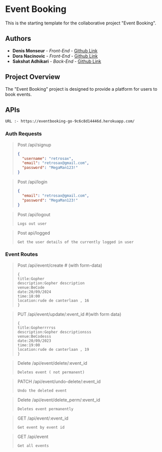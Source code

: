 # Event Booking

This is the starting template for the collaborative project "Event Booking".

## Authors

- **Denis Monseur** - _Front-End_ - [Github Link](https://github.com/DenisMonseur)
- **Dora Nacinovic** - _Front-End_ - [Github Link](https://github.com/DoraNac)
- **Sakshat Adhikari** - _Back-End_ - [Github Link](https://github.com/asakshat)

## Project Overview

The "Event Booking" project is designed to provide a platform for users to book events.

## APIs

```
URL :- https://eventbooking-go-9c6c8d14446d.herokuapp.com/
```

### Auth Requests

> Post /api/signup
>
> ```json
> {
> 	"username": "retrosax",
> 	"email": "retrosax@gmail.com",
> 	"password": "MegaMan123!"
> }
> ```

> Post /api/login
>
> ```json
> {
> 	"email": "retrosax@gmail.com",
> 	"password": "MegaMan123!"
> }
> ```

> Post /api/logout
>
> ```
> Logs out user
> ```

> Post api/logged
>
> ```
> Get the user details of the currently logged in user
> ```

### Event Routes

> Post /api/event/create # (with form-data)
>
> ```
> {
> title:Gopher
> description:Gopher description
> venue:BeCode
> date:20/09/2024
> time:18:00
> location:rude de canterlaan , 16
> }
> ```

> PUT /api/event/update/:event_id #(with form data)
>
> ```
> {
> title:Gopherrrrss
> description:Gopher descriptionsss
> venue:BeCodesss
> date:20/09/2023
> time:19:00
> location:rude de canterlaan , 19
> }
> ```

> Delete /api/event/delete/:event_id
>
> ```
> Deletes event ( not permanent)
> ```

> PATCH /api/event/undo-delete/:event_id
>
> ```
> Undo the deleted event
> ```

> Delete /api/event/delete_perm/:event_id
>
> ```
> Deletes event permanently
> ```

> GET /api/event/:event_id
>
> ```
> Get event by event id
> ```

> GET /api/event
>
> ```
> Get all events
> ```
